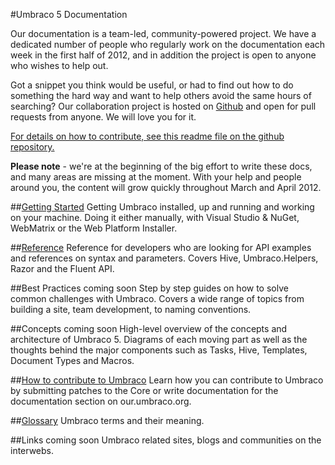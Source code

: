 #Umbraco 5 Documentation

Our documentation is a team-led, community-powered project. We have a dedicated number of people who regularly work on the documentation each week in the first half of 2012, and in addition the project is open to anyone who wishes to help out. 

Got a snippet you think would be useful, or had to find out how to do something the hard way and want to help others avoid the same hours of searching? Our collaboration project is hosted on [Github](https://github.com/umbraco/documentation) and open for pull requests from anyone. We will love you for it. 

[For details on how to contribute, see this readme file on the github repository.](https://github.com/umbraco/Documentation/blob/5.0.1/README.md)

**Please note** - we're at the beginning of the big effort to write these docs, and many areas are missing at the moment. With your help and people around you, the content will grow quickly throughout March and April 2012.

##[Getting Started](Getting-Started/index.md)
Getting Umbraco installed, up and running and working on your machine. Doing it either manually, with Visual Studio & NuGet, WebMatrix or the Web Platform Installer.

##[Reference](Reference/index.md)
Reference for developers who are looking for API examples and references on syntax and parameters. Covers Hive, Umbraco.Helpers, Razor and the Fluent API.

##Best Practices coming soon <!--[Best Practices](Best-Practices/index.md)-->
Step by step guides on how to solve common challenges with Umbraco. Covers a wide range of topics from building a site, team development, to naming conventions.

##Concepts coming soon <!--[Concepts](Concepts/index.md)-->
High-level overview of the concepts and architecture of Umbraco 5. Diagrams of each moving part as well as the thoughts behind the major components such as Tasks, Hive, Templates, Document Types and Macros.

##[How to contribute to Umbraco](How-To-Contribute/index.md)
Learn how you can contribute to Umbraco by submitting patches to the Core or write documentation for the documentation section on our.umbraco.org.

##[Glossary](Glossary/index.md)
Umbraco terms and their meaning.

##Links coming soon <!--[Links](Links/index.md)-->
Umbraco related sites, blogs and communities on the interwebs.